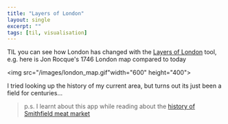 ```yaml
---
title: "Layers of London"
layout: single
excerpt: ""
tags: [til, visualisation]
---
```


TIL you can see how London has changed with the [Layers of London](https://www.layersoflondon.org/map) tool, e.g. here is Jon Rocque's 1746 London map compared to today

<img src="/images/london_map.gif"width="600" height="400"> 

I tried looking up the history of my current area, but turns out its just been a field for centuries...


> p.s. I learnt about this app while reading about the [history of Smithfield meat market](https://londonist.substack.com/p/smithfield-how-it-all-began) 

